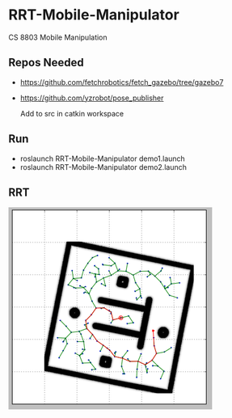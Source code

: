 # RRT-Mobile-Manipulator
CS 8803 Mobile Manipulation

## Repos Needed
- https://github.com/fetchrobotics/fetch_gazebo/tree/gazebo7
- https://github.com/yzrobot/pose_publisher

  Add to src in catkin workspace
  
## Run
- roslaunch RRT-Mobile-Manipulator demo1.launch
- roslaunch RRT-Mobile-Manipulator demo2.launch

## RRT
![Example](/images/rrt_example.png)

